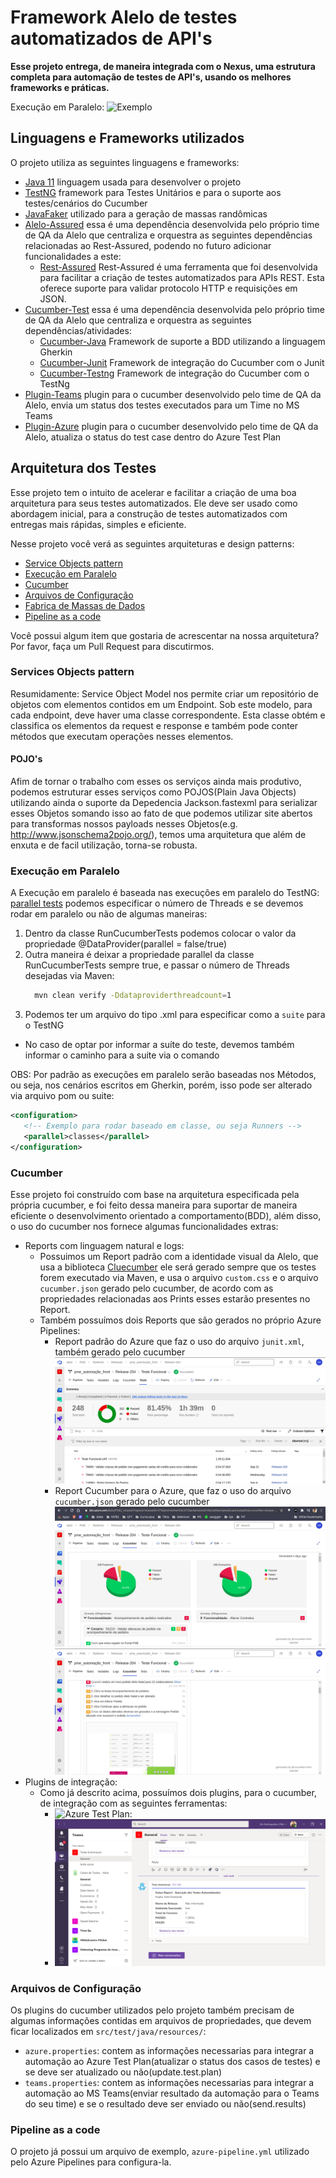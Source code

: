 # Framework Alelo de testes automatizados de API's

**Esse projeto entrega, de maneira integrada com o Nexus, uma estrutura completa para automação de testes de API's, usando os melhores frameworks e práticas.**

Execução em Paralelo:
![Exemplo](parallel_execution.gif)

## Linguagens e Frameworks utilizados

O projeto utiliza as seguintes linguagens e frameworks:

* [Java 11](https://openjdk.java.net/projects/jdk/11/) linguagem usada para desenvolver o projeto
* [TestNG](https://testng.org/doc/) framework para Testes Unitários e para o suporte aos testes/cenários do Cucumber
* [JavaFaker](https://github.com/DiUS/java-faker) utilizado para a geração de massas randômicas
* [Alelo-Assured](https://dev.azure.com/adquirencia/Automacao/_git/Automacao?path=%2Falelo-selenium&version=GBhouseKeeping&_a=contents) essa é uma dependência desenvolvida pelo próprio time de QA da Alelo que centraliza e orquestra as seguintes dependências relacionadas ao Rest-Assured, podendo no futuro adicionar funcionalidades a este:
  * [Rest-Assured](https://rest-assured.io/) Rest-Assured é uma ferramenta que foi desenvolvida para facilitar a criação de testes automatizados para APIs REST. Esta oferece suporte para validar protocolo HTTP e requisições em JSON. 
* [Cucumber-Test](https://dev.azure.com/adquirencia/Automacao/_git/Automacao?path=%2Fcucumber%2Fcucumber-test&version=GBhouseKeeping&_a=contents) essa é uma dependência desenvolvida pelo próprio time de QA da Alelo que centraliza e orquestra as seguintes dependências/atividades:
  * [Cucumber-Java](https://cucumber.io/docs/installation/java/) Framework de suporte a BDD utilizando a linguagem Gherkin
  * [Cucumber-Junit](https://cucumber.io/docs/installation/java/) Framework de integração do Cucumber com o Junit
  * [Cucumber-Testng](https://cucumber.io/docs/installation/java/) Framework de integração do Cucumber com o TestNg
* [Plugin-Teams](https://dev.azure.com/adquirencia/Automacao/_git/Automacao?path=%2Fcucumber%2Fcucumber-plugins%2Fplugin-teams&version=GBhouseKeeping&_a=contents) plugin para o cucumber desenvolvido pelo time de QA da Alelo, envia um status dos testes executados para um Time no MS Teams
* [Plugin-Azure](https://dev.azure.com/adquirencia/Automacao/_git/Automacao?path=%2Fcucumber%2Fcucumber-plugins%2Fplugin-azure&version=GBhouseKeeping&_a=contents) plugin para o cucumber desenvolvido pelo time de QA da Alelo, atualiza o status do test case dentro do Azure Test Plan


## Arquitetura dos Testes

Esse projeto tem o intuito de acelerar e facilitar a criação de uma boa arquitetura para seus testes automatizados.
Ele deve ser usado como abordagem inicial, para a construção de testes automatizados com entregas mais rápidas, simples e eficiente.

Nesse projeto você verá as seguintes arquiteturas e design patterns:

* [Service Objects pattern](#service-objects-pattern)
* [Execução em Paralelo](#execuo-em-paralelo)
* [Cucumber](#Cucumber)
* [Arquivos de Configuração](#arquivos-de-configurao)
* [Fabrica de Massas de Dados](#fabricas-de-massa-de-dados)
* [Pipeline as a code](#pipeline-as-a-code)

Você possui algum item que gostaria de acrescentar na nossa arquitetura? Por favor, faça um Pull Request para discutirmos.

### Services Objects pattern
Resumidamente:
Service Object Model nos permite criar um repositório de objetos com elementos contidos em um Endpoint.
Sob este modelo, para cada endpoint, deve haver uma classe correspondente.
Esta classe obtém e classifica os elementos da request e response e também pode conter métodos que executam operações nesses elementos. 

#### POJO's
Afim de tornar o trabalho com esses os serviços ainda mais produtivo, podemos estruturar esses serviços como POJOS(Plain Java Objects) utilizando ainda o suporte da Depedencia Jackson.fastexml para serializar esses Objetos
somando isso ao fato de que podemos utilizar site abertos para transformas nossos payloads nesses Objetos(e.g. http://www.jsonschema2pojo.org/), temos uma arquitetura que além de enxuta e de facil utilização, torna-se robusta.

### Execução em Paralelo
A Execução em paralelo é baseada nas execuções em paralelo do TestNG: [parallel tests](https://testng.org/doc/documentation-main.html#parallel-tests)
podemos especificar o número de Threads e se devemos rodar em paralelo ou não de algumas maneiras:
1. Dentro da classe RunCucumberTests podemos colocar o valor da propriedade @DataProvider(parallel = false/true)
2. Outra maneira é deixar a propriedade parallel da classe RunCucumberTests sempre true, e passar o número de Threads desejadas via Maven:
   ``` bash
     mvn clean verify -Ddataproviderthreadcount=1
     ```
3. Podemos ter um arquivo do tipo .xml para especificar como a `suite` para o TestNG
  * No caso de optar por informar a suíte do teste, devemos também informar o caminho para a suite via o comando

OBS: Por padrão as execuções em paralelo serão baseadas nos Métodos, ou seja, nos cenários escritos em Gherkin, porém,
isso pode ser alterado via arquivo pom ou suite:
```xml
<configuration>
   <!-- Exemplo para rodar baseado em classe, ou seja Runners -->
   <parallel>classes</parallel>
</configuration>
```
### Cucumber
Esse projeto foi construído com base na arquitetura especificada pela própria cucumber, e foi feito dessa maneira para
suportar de maneira eficiente o desenvolvimento orientado a comportamento(BDD), além disso, o uso do cucumber nos fornece algumas funcionalidades extras:
* Reports com linguagem natural e logs:
  * Possuimos um Report padrão com a identidade visual da Alelo, que usa a biblioteca [Cluecumber](https://github.com/trivago/cluecumber-report-plugin)
   ele será gerado sempre que os testes forem executado via Maven, e usa o arquivo `custom.css` e o arquivo `cucumber.json` gerado pelo cucumber,
    de acordo com as propriedades relacionadas aos Prints esses estarão presentes no Report.
  * Também possuímos dois Reports que são gerados no próprio Azure Pipelines:
      * Report padrão do Azure que faz o uso do arquivo `junit.xml`, também gerado pelo cucumber ![Exemplo](pipeline_report_junit.png)
      * Report Cucumber para o Azure, que faz o uso do arquivo `cucumber.json` gerado pelo cucumber ![Exemplo](pipeline_report_cucumber.png) ![Exemplo](pipeline_report_cucumber2.png)
* Plugins de integração:
  * Como já descrito acima, possuímos dois plugins, para o cucumber, de integração com as seguintes ferramentas:
      * ![Azure Test Plan:](azure_test_plan_example.gif)
      * ![Microsoft Teams:](microfsoft_teams_example.png)
      
### Arquivos de Configuração
Os plugins do cucumber utilizados pelo projeto também precisam de algumas informações contidas em arquivos de propriedades, que devem ficar localizados em `src/test/java/resources/`:
* `azure.properties`: contem as informações necessarias para integrar a automação ao Azure Test Plan(atualizar o status dos casos de testes) e se deve ser atualizado ou não(update.test.plan)
* `teams.properties`: contem as informações necessarias para integrar a automação ao MS Teams(enviar resultado da automação para o Teams do seu time) e se o resultado deve ser enviado ou não(send.results)

### Pipeline as a code
O projeto já possui um arquivo de exemplo, `azure-pipeline.yml` utilizado pelo Azure Pipelines para configura-la.